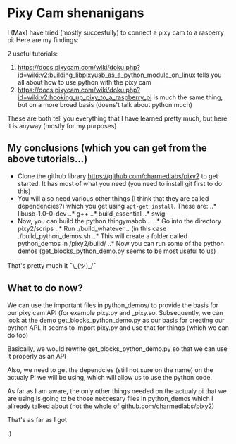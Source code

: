 # Pixy Cam shenanigans

I (Max) have tried (mostly succesfully) to connect a pixy cam to a rasberry pi. Here are my findings:

2 useful tutorials:

1. <https://docs.pixycam.com/wiki/doku.php?id=wiki:v2:building_libpixyusb_as_a_python_module_on_linux> tells you all about how to use python with the pixy cam
2. <https://docs.pixycam.com/wiki/doku.php?id=wiki:v2:hooking_up_pixy_to_a_raspberry_pi> is much the same thing, but on a more broad basis (doens't talk about python much)

These are both tell you everything that I have learned pretty much, but here it is anyway (mostly for my purposes)

## My conclusions (which you can get from the above tutorials...)

* Clone the github library <https://github.com/charmedlabs/pixy2> to get started. It has most of what you need (you need to install git first to do this)
* You will also need various other things (I think that they are called dependencies?) which you get using `apt-get install`. These are:
..* libusb-1.0-0-dev
..* g++
..* build_essential
..* swig
* Now, you can build the python thingymabob...
..* Go into the directory pixy2/scrips
..* Run ./build_whatever... (in this case ./build_python_demos.sh
..* This will create a folder called python_demos in /pixy2/build/
..* Now you can run some of the python demos (get_blocks_python_demo.py seems to be most useful to us)

That's pretty much it ¯\\\_(ツ)_/¯

## What to do now?

We can use the important files in python_demos/ to provide the basis for our pixy cam API (for example pixy.py and _pixy.so. Subsequently, we can look at the demo get_blocks_python_demo.py as our basis for creating our python API. It seems to import pixy.py and use that for things (which we can do too)

Basically, we would rewrite get_blocks_python_demo.py so that we can use it properly as an API

Also, we need to get the dependcies (still not sure on the name) on the actualy Pi we will be using, which will allow us to use the python code.

As far as I am aware, the only other things needed on the actualy pi that we are using is going to be those neccesary files in python_demos which I allready talked about (not the whole of github.com/charmedlabs/pixy2)

That's as far as I got

:)
